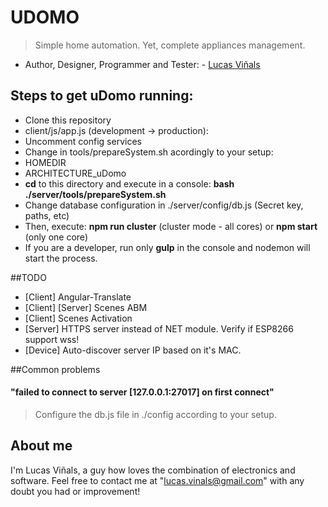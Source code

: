 # UDOMO
> Simple home automation. Yet, complete appliances management.

* Author, Designer, Programmer and Tester: - [Lucas Viñals](https://github.com/lucasvinals)

## Steps to get uDomo running:
* Clone this repository
* client/js/app.js (development -> production):
 * Uncomment config services
* Change in tools/prepareSystem.sh acordingly to your setup:
 * HOMEDIR
 * ARCHITECTURE_uDomo
* **cd** to this directory and execute in a console: **bash ./server/tools/prepareSystem.sh**
* Change database configuration in ./server/config/db.js (Secret key, paths, etc)
* Then, execute: **npm run cluster** (cluster mode - all cores) or **npm start** (only one core)
* If you are a developer, run only **gulp** in the console and nodemon will start the process.

##TODO
+ [Client] Angular-Translate
+ [Client] [Server] Scenes ABM
+ [Client] Scenes Activation
+ [Server] HTTPS server instead of NET module. Verify if ESP8266 support wss!
+ [Device] Auto-discover server IP based on it's MAC.

##Common problems
#### "failed to connect to server [127.0.0.1:27017] on first connect"
> Configure the db.js file in ./config according to your setup.

## About me
I'm Lucas Viñals, a guy how loves the combination of electronics and software. Feel free to contact me at "lucas.vinals@gmail.com" with any doubt you had or improvement!
